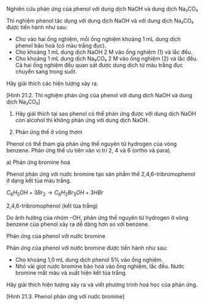Nghiên cứu phản ứng của phenol với dung dịch NaOH và dung dịch Na₂CO₃

Thí nghiệm phenol tác dụng với dung dịch NaOH và với dung dịch Na₂CO₃ được tiến hành như sau:
- Cho vào hai ống nghiệm, mỗi ống nghiệm khoảng 1 mL dung dịch phenol bão hoà (có màu trắng đục).
- Cho khoảng 1 mL dung dịch NaOH 2 M vào ống nghiệm (1) và lắc đều.
- Cho khoảng 1 mL dung dịch Na₂CO₃ 2 M vào ống nghiệm (2) và lắc đều.
Cả hai ống nghiệm đều quan sát được dung dịch từ màu trắng đục chuyển sang trong suốt.

Hãy giải thích các hiện tượng xảy ra.

[Hình 21.2. Thí nghiệm phản ứng của phenol với dung dịch NaOH và dung dịch Na₂CO₃]

1. Hãy giải thích tại sao phenol có thể phản ứng được với dung dịch NaOH còn alcohol thì không phản ứng với dung dịch NaOH.

2. Phản ứng thế ở vòng thơm

Phenol có thể tham gia phản ứng thế nguyên tử hydrogen của vòng benzene. Phản ứng thế ưu tiên vào vị trí 2, 4 và 6 (ortho và para).

a) Phản ứng bromine hoá

Phenol phản ứng với nước bromine tạo sản phẩm thế 2,4,6-tribromophenol ở dạng kết tủa màu trắng.

$C_6H_5OH + 3Br_2 \rightarrow C_6H_2Br_3OH + 3HBr$

2,4,6-tribromophenol (kết tủa trắng)

Do ảnh hưởng của nhóm –OH, phản ứng thế nguyên tử hydrogen ở vòng benzene của phenol xảy ra dễ dàng hơn so với benzene.

Phản ứng của phenol với nước bromine

Phản ứng của phenol với nước bromine được tiến hành như sau:
- Cho khoảng 1,0 mL dung dịch phenol 5% vào ống nghiệm.
- Nhỏ vài giọt nước bromine bão hoà vào ống nghiệm, lắc đều. Nước bromine mất màu và xuất hiện kết tủa trắng.

Hãy giải thích hiện tượng xảy ra và viết phương trình hoá học của phản ứng.

[Hình 21.3. Phenol phản ứng với nước bromine]